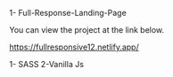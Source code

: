 1- Full-Response-Landing-Page

You can view the project at the link below.

https://fullresponsive12.netlify.app/

1- SASS
2-Vanilla Js
